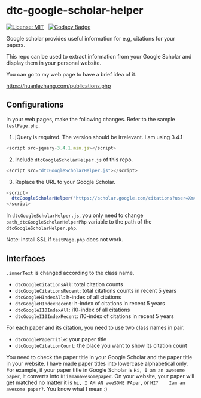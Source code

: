 # dtc-google-scholar-helper

[![License: MIT](https://img.shields.io/badge/License-MIT-yellow.svg)](https://opensource.org/licenses/MIT)
&nbsp;
[![Codacy Badge](https://api.codacy.com/project/badge/Grade/7c94dab58b144ce8a6c9ab808e2411ad)](https://www.codacy.com/app/dtczhl/dtc-google-citation-helper?utm_source=github.com&amp;utm_medium=referral&amp;utm_content=dtczhl/dtc-google-citation-helper&amp;utm_campaign=Badge_Grade)

Google scholar provides useful information for e.g, citations for your papers.

This repo can be used to extract information from your Google Scholar and display them in your personal website.

You can go to my web page to have a brief idea of it.

<https://huanlezhang.com/publications.php>

## Configurations

In your web pages, make the following changes. Refer to the sample `testPage.php`.

1.  jQuery is required. The version should be irrelevant. I am using 3.4.1
```javascript
<script src=jquery-3.4.1.min.js></script>
```

2.  Include `dtcGoogleScholarHelper.js` of this repo.
```javascript
<script src="dtcGoogleScholarHelper.js"></script>
```

3.  Replace the URL to your Google Scholar.
```javascript
<script>
  dtcGoogleScholarHelper('https://scholar.google.com/citations?user=Xm4NYnsAAAAJ&hl=en');
</script>
```

In `dtcGoogleScholarHelper.js`, you only need to change `path_dtcGoogleScholarHelperPhp` variable to the path of the `dtcGoogleScholarHelper.php`.

Note: install SSL if `testPage.php` does not work.

## Interfaces

`.innerText` is changed according to the class name.

*   `dtcGoogleCitationsAll`: total citation counts
*   `dtcGoogleCitationsRecent`: total citations counts in recent 5 years
*   `dtcGoogleHIndexAll`: h-index of all citations
*   `dtcGoogleHIndexRecent`: h-index of citations in recent 5 years
*   `dtcGoogleI10IndexAll`: i10-index of all citations
*   `dtcGoogleI10IndexRecent`: i10-index of citations in recent 5 years

For each paper and its citation, you need to use two class names in pair.
*   `dtcGooglePaperTitle`: your paper title
*   `dtcGoogleCitationCount`: the place you want to show its citation count

You need to check the paper title in your Google Scholar and the paper title in your website. I have made paper titles into lowercase alphabetical only. For example, if your paper title in Google Scholar is `Hi, I am an awesome paper`, it converts into `hiiamanawesomepaper`. On your website, your paper will get matched no matter it is `hi, I AM AN aweSOME PAper`, or `HI?    Iam an awesome paper?`. You know what I mean :)
